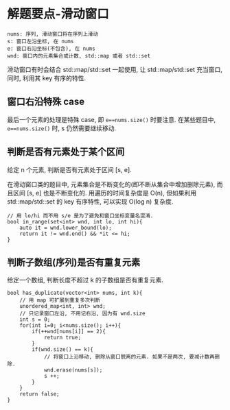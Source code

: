 # 解题要点-滑动窗口

	nums: 序列, 滑动窗口将在序列上滑动
	s: 窗口左沿坐标, 在 nums
	e: 窗口右沿坐标(不包含), 在 nums
	wnd: 窗口内的元素集合或计数, std::map 或者 std::set

滑动窗口有时会结合 std::map/std::set 一起使用, 让 std::map/std::set 充当窗口, 同时, 利用其 key 有序的特性.

## 窗口右沿特殊 case

最后一个元素的处理是特殊 case, 即 `e==nums.size()` 时要注意. 在某些题目中, `e==nums.size()` 时, s 仍然需要继续移动.

## 判断是否有元素处于某个区间

给定 n 个元素, 判断是否有元素处于区间 [s, e].

在滑动窗口类的题目中, 元素集合是不断变化的(即不断从集合中增加删除元素), 而且区间 [s, e] 也是不断变化的. 用遍历的时间复杂度是 O(n), 但如果利用 std::map/std::set 的 key 有序特性, 可以实现 O(log n) 复杂度.

	// 用 lo/hi 而不用 s/e 是为了避免和窗口坐标变量名混淆.
	bool in_range(set<int> wnd, int lo, int hi){
		auto it = wnd.lower_bound(lo);
		return it != wnd.end() && *it <= hi;
	}

## 判断子数组(序列)是否有重复元素

给定一个数组, 判断长度不超过 k 的子数组是否有重复元素.

	bool has_duplicate(vector<int> nums, int k){
		// 用 map 可扩展到重复多次判断
		unordered_map<int, int> wnd;
		// 只记录窗口左沿, 不用记右沿, 因为有 wnd.size
		int s = 0;
		for(int i=0; i<nums.size(); i++){
			if(++wnd[nums[i]] == 2){
				return true;
			}
			if(wnd.size() == k){
				// 将窗口上沿移动, 删除从窗口脱离的元素. 如果不是两次, 要减计数再删除.
				wnd.erase(nums[s]);
				s ++;
			}
		}
		return false;
	}
